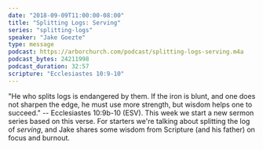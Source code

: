 ```yaml
---
date: "2018-09-09T11:00:00-08:00"
title: "Splitting Logs: Serving"
series: "splitting-logs"
speaker: "Jake Goezte"
type: message
podcast: https://arborchurch.com/podcast/splitting-logs-serving.m4a
podcast_bytes: 24211998
podcast_duration: 32:57
scripture: "Ecclesiastes 10:9-10"
---
```


"He who splits logs is endangered by them.  If the iron is blunt, and one does not sharpen the edge, he must use more strength, but wisdom helps one to succeed." -- Ecclesiastes 10:9b-10 (ESV). This week we start a new sermon series based on this verse. For starters we're talking about splitting the log of *serving*, and Jake shares some wisdom from Scripture (and his father) on focus and burnout.

